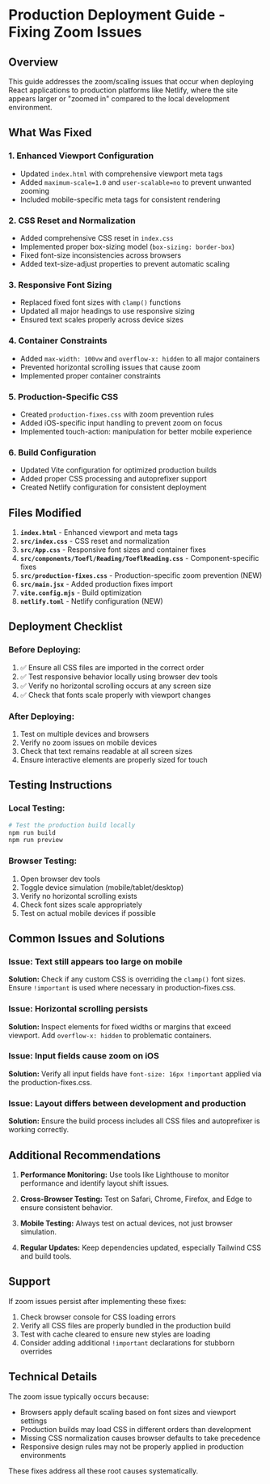 # Production Deployment Guide - Fixing Zoom Issues

## Overview
This guide addresses the zoom/scaling issues that occur when deploying React applications to production platforms like Netlify, where the site appears larger or "zoomed in" compared to the local development environment.

## What Was Fixed

### 1. Enhanced Viewport Configuration
- Updated `index.html` with comprehensive viewport meta tags
- Added `maximum-scale=1.0` and `user-scalable=no` to prevent unwanted zooming
- Included mobile-specific meta tags for consistent rendering

### 2. CSS Reset and Normalization
- Added comprehensive CSS reset in `index.css`
- Implemented proper box-sizing model (`box-sizing: border-box`)
- Fixed font-size inconsistencies across browsers
- Added text-size-adjust properties to prevent automatic scaling

### 3. Responsive Font Sizing
- Replaced fixed font sizes with `clamp()` functions
- Updated all major headings to use responsive sizing
- Ensured text scales properly across device sizes

### 4. Container Constraints
- Added `max-width: 100vw` and `overflow-x: hidden` to all major containers
- Prevented horizontal scrolling issues that cause zoom
- Implemented proper container constraints

### 5. Production-Specific CSS
- Created `production-fixes.css` with zoom prevention rules
- Added iOS-specific input handling to prevent zoom on focus
- Implemented touch-action: manipulation for better mobile experience

### 6. Build Configuration
- Updated Vite configuration for optimized production builds
- Added proper CSS processing and autoprefixer support
- Created Netlify configuration for consistent deployment

## Files Modified

1. **`index.html`** - Enhanced viewport and meta tags
2. **`src/index.css`** - CSS reset and normalization
3. **`src/App.css`** - Responsive font sizes and container fixes
4. **`src/components/Toefl/Reading/ToeflReading.css`** - Component-specific fixes
5. **`src/production-fixes.css`** - Production-specific zoom prevention (NEW)
6. **`src/main.jsx`** - Added production fixes import
7. **`vite.config.mjs`** - Build optimization
8. **`netlify.toml`** - Netlify configuration (NEW)

## Deployment Checklist

### Before Deploying:
1. ✅ Ensure all CSS files are imported in the correct order
2. ✅ Test responsive behavior locally using browser dev tools
3. ✅ Verify no horizontal scrolling occurs at any screen size
4. ✅ Check that fonts scale properly with viewport changes

### After Deploying:
1. Test on multiple devices and browsers
2. Verify no zoom issues on mobile devices
3. Check that text remains readable at all screen sizes
4. Ensure interactive elements are properly sized for touch

## Testing Instructions

### Local Testing:
```bash
# Test the production build locally
npm run build
npm run preview
```

### Browser Testing:
1. Open browser dev tools
2. Toggle device simulation (mobile/tablet/desktop)
3. Verify no horizontal scrolling exists
4. Check font sizes scale appropriately
5. Test on actual mobile devices if possible

## Common Issues and Solutions

### Issue: Text still appears too large on mobile
**Solution:** Check if any custom CSS is overriding the `clamp()` font sizes. Ensure `!important` is used where necessary in production-fixes.css.

### Issue: Horizontal scrolling persists
**Solution:** Inspect elements for fixed widths or margins that exceed viewport. Add `overflow-x: hidden` to problematic containers.

### Issue: Input fields cause zoom on iOS
**Solution:** Verify all input fields have `font-size: 16px !important` applied via the production-fixes.css.

### Issue: Layout differs between development and production
**Solution:** Ensure the build process includes all CSS files and autoprefixer is working correctly.

## Additional Recommendations

1. **Performance Monitoring:** Use tools like Lighthouse to monitor performance and identify layout shift issues.

2. **Cross-Browser Testing:** Test on Safari, Chrome, Firefox, and Edge to ensure consistent behavior.

3. **Mobile Testing:** Always test on actual devices, not just browser simulation.

4. **Regular Updates:** Keep dependencies updated, especially Tailwind CSS and build tools.

## Support

If zoom issues persist after implementing these fixes:

1. Check browser console for CSS loading errors
2. Verify all CSS files are properly bundled in the production build
3. Test with cache cleared to ensure new styles are loading
4. Consider adding additional `!important` declarations for stubborn overrides

## Technical Details

The zoom issue typically occurs because:
- Browsers apply default scaling based on font sizes and viewport settings
- Production builds may load CSS in different orders than development
- Missing CSS normalization causes browser defaults to take precedence
- Responsive design rules may not be properly applied in production environments

These fixes address all these root causes systematically. 